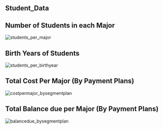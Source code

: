 ## Student_Data

## Number of Students in each Major 


![students_per_major](https://github.com/ygezu/Student_Data/assets/159511253/4c239e8f-970f-4633-a85b-4a6c1a8fb1aa)


## Birth Years of Students 

![students_per_birthyear](https://github.com/ygezu/Student_Data/assets/159511253/9a3e3625-434b-4218-b58e-c9e936ded429)


## Total Cost Per Major (By Payment Plans)

![costpermajor_bysegmentplan](https://github.com/ygezu/Student_Data/assets/159511253/7c9e1ecd-d313-43a4-a3ed-98b1a4f6b795)


## Total Balance due per Major (By Payment Plans)

![balancedue_bysegmentplan](https://github.com/ygezu/Student_Data/assets/159511253/d53d4dc0-205b-4f9a-bda0-41d5f00f2bbe)
